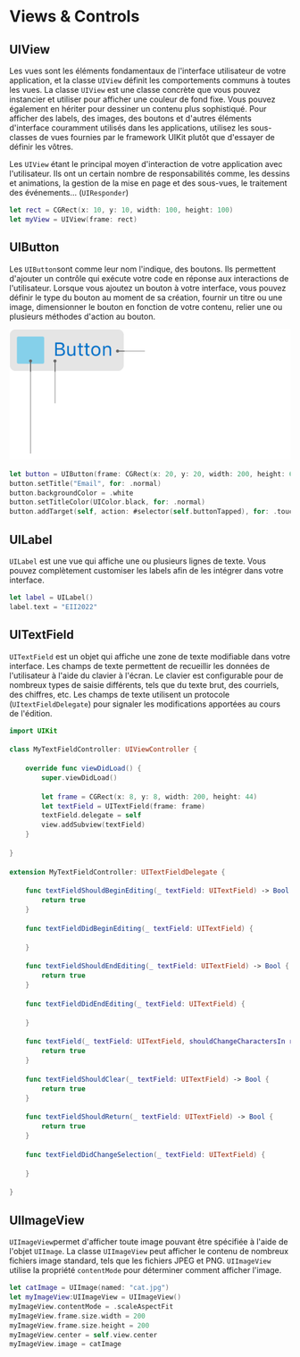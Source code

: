 # Views & Controls

## UIView
Les vues sont les éléments fondamentaux de l'interface utilisateur de votre application, et la classe `UIView` définit les comportements communs à toutes les vues. La classe `UIView` est une classe concrète que vous pouvez instancier et utiliser pour afficher une couleur de fond fixe. Vous pouvez également en hériter pour dessiner un contenu plus sophistiqué. Pour afficher des labels, des images, des boutons et d'autres éléments d'interface couramment utilisés dans les applications, utilisez les sous-classes de vues fournies par le framework UIKit plutôt que d'essayer de définir les vôtres.

Les `UIView` étant le principal moyen d'interaction de votre application avec l'utilisateur. Ils ont un certain nombre de responsabilités comme, les dessins et animations, la gestion de la mise en page et des sous-vues,
 le traitement des événements... (`UIResponder`)

```swift
let rect = CGRect(x: 10, y: 10, width: 100, height: 100)
let myView = UIView(frame: rect)
```

## UIButton
Les `UIButton`sont comme leur nom l'indique, des boutons. Ils permettent d'ajouter un contrôle qui exécute votre code en réponse aux interactions de l'utilisateur. Lorsque vous ajoutez un bouton à votre interface, vous pouvez définir le type du bouton au moment de sa création, fournir un titre ou une image, dimensionner le bouton en fonction de votre contenu, relier une ou plusieurs méthodes d'action au bouton.

![UIButton](Images/UIButton.png)

```swift
let button = UIButton(frame: CGRect(x: 20, y: 20, width: 200, height: 60))
button.setTitle("Email", for: .normal)
button.backgroundColor = .white
button.setTitleColor(UIColor.black, for: .normal)
button.addTarget(self, action: #selector(self.buttonTapped), for: .touchUpInside)
```

## UILabel
`UILabel` est une vue qui affiche une ou plusieurs lignes de texte. Vous pouvez complètement customiser les labels afin de les intégrer dans votre interface.
```swift
let label = UILabel()
label.text = "EII2022"
```

## UITextField
`UITextField` est un objet qui affiche une zone de texte modifiable dans votre interface. Les champs de texte permettent de recueillir les données de l'utilisateur à l'aide du clavier à l'écran. Le clavier est configurable pour de nombreux types de saisie différents, tels que du texte brut, des courriels, des chiffres, etc. Les champs de texte utilisent un protocole (`UItextFieldDelegate`) pour signaler les modifications apportées au cours de l'édition.

```swift
import UIKit

class MyTextFieldController: UIViewController {
    
    override func viewDidLoad() {
        super.viewDidLoad()
        
        let frame = CGRect(x: 8, y: 8, width: 200, height: 44)
        let textField = UITextField(frame: frame)
        textField.delegate = self
        view.addSubview(textField)
    }
    
}

extension MyTextFieldController: UITextFieldDelegate {
    
    func textFieldShouldBeginEditing(_ textField: UITextField) -> Bool {
        return true
    }
    
    func textFieldDidBeginEditing(_ textField: UITextField) {
        
    }
    
    func textFieldShouldEndEditing(_ textField: UITextField) -> Bool {
        return true
    }
    
    func textFieldDidEndEditing(_ textField: UITextField) {
        
    }
    
    func textField(_ textField: UITextField, shouldChangeCharactersIn range: NSRange, replacementString string: String) -> Bool {
        return true
    }
    
    func textFieldShouldClear(_ textField: UITextField) -> Bool {
        return true
    }
    
    func textFieldShouldReturn(_ textField: UITextField) -> Bool {
        return true
    }
    
    func textFieldDidChangeSelection(_ textField: UITextField) {
        
    }
    
}
```

## UIImageView
`UIImageView`permet d'afficher toute image pouvant être spécifiée à l'aide de l'objet `UIImage`. La classe `UIImageView` peut afficher le contenu de nombreux fichiers image standard, tels que les fichiers JPEG et PNG. `UIImageView` utilise la propriété `contentMode` pour déterminer comment afficher l'image.

```swift
let catImage = UIImage(named: "cat.jpg")
let myImageView:UIImageView = UIImageView()
myImageView.contentMode = .scaleAspectFit
myImageView.frame.size.width = 200
myImageView.frame.size.height = 200
myImageView.center = self.view.center
myImageView.image = catImage
```

